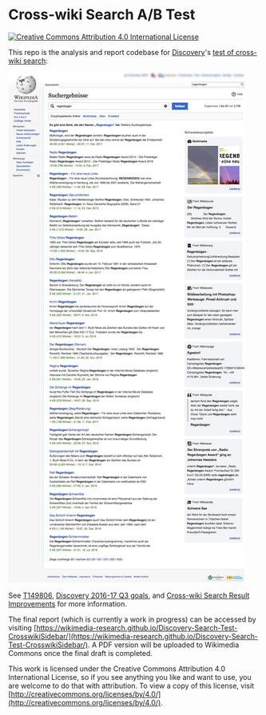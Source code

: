 # Cross-wiki Search A/B Test

[![Creative Commons Attribution 4.0 International License](https://i.creativecommons.org/l/by/4.0/80x15.png)](http://creativecommons.org/licenses/by/4.0/)

This repo is the analysis and report codebase for [Discovery](https://www.mediawiki.org/wiki/Special:MyLanguage/Wikimedia_Discovery)'s [test of cross-wiki search](https://www.mediawiki.org/wiki/Cross-wiki_Search_Result_Improvements/Testing):

[![This is a screen capture sample depicting what a recent A/B test looked like - for displaying sister project search results. By DTankersley (WMF) (Own work) CC BY-SA 4.0 via Wikimedia Commons](example.png)](https://commons.wikimedia.org/wiki/File:Sister_project_search_results_test.jpg)

See [T149806](https://phabricator.wikimedia.org/T149806), [Discovery 2016-17 Q3 goals](https://www.mediawiki.org/wiki/Wikimedia_Engineering/2016-17_Q3_Goals#Discovery), and [Cross-wiki Search Result Improvements](https://www.mediawiki.org/wiki/Cross-wiki_Search_Result_Improvements) for more information.

The final report (which is currently a work in progress) can be accessed by visiting [https://wikimedia-research.github.io/Discovery-Search-Test-CrosswikiSidebar/](https://wikimedia-research.github.io/Discovery-Search-Test-CrosswikiSidebar/). A PDF version will be uploaded to Wikimedia Commons once the final draft is completed.

This work is licensed under the Creative Commons Attribution 4.0 International License, so if you see anything you like and want to use, you are welcome to do that with attribution. To view a copy of this license, visit [http://creativecommons.org/licenses/by/4.0/](http://creativecommons.org/licenses/by/4.0/).
